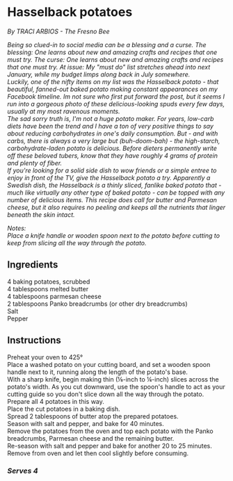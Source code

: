 # Hasselback potatoes
*By TRACI ARBIOS - The Fresno Bee*  

*Being so clued-in to social media can be a blessing and a curse. The blessing: One learns about new and amazing crafts and recipes that one must try. The curse: One learns about new and amazing crafts and recipes that one must try. At issue: My "must do" list stretches ahead into next January, while my budget limps along back in July somewhere.*  
*Luckily, one of the nifty items on my list was the Hasselback potato - that beautiful, fanned-out baked potato making constant appearances on my Facebook timeline. Im not sure who first put forward the post, but it seems I run into a gorgeous photo of these delicious-looking spuds every few days, usually at my most ravenous moments.*  
*The sad sorry truth is, I'm not a huge potato maker. For years, low-carb diets have been the trend and I have a ton of very positive things to say about reducing carbohydrates in one's daily consumption. But - and with carbs, there is always a very large but (buh-doom-bah) - the high-starch, carbohydrate-laden potato is delicious. Before dieters permanently write off these beloved tubers, know that they have roughly 4 grams of protein and plenty of fiber.*  
*If you're looking for a solid side dish to wow friends or a simple entree to enjoy in front of the TV, give the Hasselback potato a try. Apparently a Swedish dish, the Hasselback is a thinly sliced, fanlike baked potato that - much like virtually any other type of baked potato - can be topped with any number of delicious items. This recipe does call for butter and Parmesan cheese, but it also requires no peeling and keeps all the nutrients that linger beneath the skin intact.*

*Notes:*  
*Place a knife handle or wooden spoon next to the potato before cutting to keep from slicing all the way through the potato.*  

## Ingredients
4 baking potatoes, scrubbed  
4 tablespoons melted butter  
4 tablespoons parmesan cheese  
2 tablespoons Panko breadcrumbs (or other dry breadcrumbs)  
Salt  
Pepper  

## Instructions
Preheat your oven to 425&deg;  
Place a washed potato on your cutting board, and set a wooden spoon handle next to it, running along the length of the potato's base.  
With a sharp knife, begin making thin (&frac18;-inch to &frac14;-inch) slices across the potato's width. As you cut downward, use the spoon's handle to act as your cutting guide so you don't slice down all the way through the potato. Prepare all 4 potatoes in this way.  
Place the cut potatoes in a baking dish.  
Spread 2 tablespoons of butter atop the prepared potatoes.  
Season with salt and pepper, and bake for 40 minutes.  
Remove the potatoes from the oven and top each potato with the Panko breadcrumbs, Parmesan cheese and the remaining butter.  
Re-season with salt and pepper and bake for another 20 to 25 minutes.  
Remove from oven and let then cool slightly before consuming.  

### *Serves 4*
